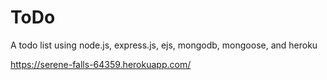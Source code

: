 # ToDo
A todo list using node.js, express.js, ejs, mongodb, mongoose, and heroku

https://serene-falls-64359.herokuapp.com/

